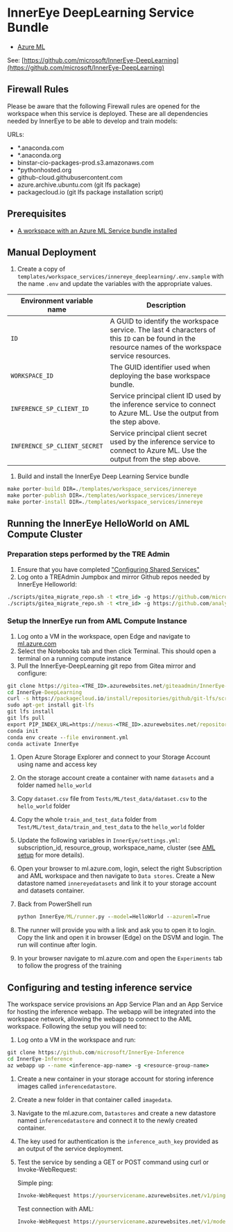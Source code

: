 # InnerEye DeepLearning Service Bundle

- [Azure ML](../../../templates/workspace_services/azureml)

See: [https://github.com/microsoft/InnerEye-DeepLearning](https://github.com/microsoft/InnerEye-DeepLearning)

## Firewall Rules

Please be aware that the following Firewall rules are opened for the workspace when this service is deployed. These are all dependencies needed by InnerEye to be able to develop and train models:

URLs:

- *.anaconda.com
- *.anaconda.org
- binstar-cio-packages-prod.s3.amazonaws.com
- *pythonhosted.org
- github-cloud.githubusercontent.com
- azure.archive.ubuntu.com (git lfs package)
- packagecloud.io (git lfs package installation script)

## Prerequisites

- [A workspace with an Azure ML Service bundle installed](azure-ml.md)

## Manual Deployment

1. Create a copy of `templates/workspace_services/innereye_deeplearning/.env.sample` with the name `.env` and update the variables with the appropriate values.

  | Environment variable name | Description |
  | ------------------------- | ----------- |
  | `ID` | A GUID to identify the workspace service. The last 4 characters of this `ID` can be found in the resource names of the workspace service resources. |
  | `WORKSPACE_ID` | The GUID identifier used when deploying the base workspace bundle. |
  | `INFERENCE_SP_CLIENT_ID` | Service principal client ID used by the inference service to connect to Azure ML. Use the output from the step above. |
  | `INFERENCE_SP_CLIENT_SECRET` | Service principal client secret used by the inference service to connect to Azure ML. Use the output from the step above. |

1. Build and install the InnerEye Deep Learning Service bundle

  ```cmd
  make porter-build DIR=./templates/workspace_services/innereye
  make porter-publish DIR=./templates/workspace_services/innereye
  make porter-install DIR=./templates/workspace_services/innereye
  ```

## Running the InnerEye HelloWorld on AML Compute Cluster

### Preparation steps performed by the TRE Admin

1. Ensure that you have completed ["Configuring Shared Services"](../tre-admins/setup-instructions/configuring-shared-services.md)
2. Log onto a TREAdmin Jumpbox and mirror Github repos needed by InnerEye Helloworld:

  ```cmd
  ./scripts/gitea_migrate_repo.sh -t <tre_id> -g https://github.com/microsoft/InnerEye-DeepLearning
  ./scripts/gitea_migrate_repo.sh -t <tre_id> -g https://github.com/analysiscenter/radio
  ```

### Setup the InnerEye run from AML Compute Instance

1. Log onto a VM in the workspace, open Edge and navigate to [ml.azure.com](https://ml.azure.com)
2. Select the Notebooks tab and then click Terminal. This should open a terminal on a running compute instance
3. Pull the InnerEye-DeepLearning git repo from Gitea mirror and configure:

  ```cmd
  git clone https://gitea-<TRE_ID>.azurewebsites.net/giteaadmin/InnerEye-DeepLearning
  cd InnerEye-DeepLearning
  curl -s https://packagecloud.io/install/repositories/github/git-lfs/script.deb.sh | sudo bash
  sudo apt-get install git-lfs
  git lfs install
  git lfs pull
  export PIP_INDEX_URL=https://nexus-<TRE_ID>.azurewebsites.net/repository/pypi-proxy-repo/simple
  conda init
  conda env create --file environment.yml
  conda activate InnerEye
  ```

1. Open Azure Storage Explorer and connect to your Storage Account using name and access key
1. On the storage account create a container with name ```datasets``` and a folder named ```hello_world```
1. Copy `dataset.csv` file from `Tests/ML/test_data/dataset.csv` to the `hello_world` folder
1. Copy the whole `train_and_test_data` folder from `Test/ML/test_data/train_and_test_data` to the `hello_world` folder
1. Update the following variables in `InnerEye/settings.yml`: subscription_id, resource_group, workspace_name, cluster (see [AML setup](https://github.com/microsoft/InnerEye-DeepLearning/blob/main/docs/setting_up_aml.md) for more details).
1. Open your browser to ml.azure.com, login, select the right Subscription and AML workspace and then navigate to `Data stores`. Create a New datastore named `innereyedatasets` and link it to your storage account and datasets container.
1. Back from PowerShell run

   ```cmd
   python InnerEye/ML/runner.py --model=HelloWorld --azureml=True
   ```

1. The runner will provide you with a link and ask you to open it to login. Copy the link and open it in browser (Edge) on the DSVM and login. The run will continue after login.
1. In your browser navigate to ml.azure.com and open the `Experiments` tab to follow the progress of the training

## Configuring and testing inference service

The workspace service provisions an App Service Plan and an App Service for hosting the inference webapp. The webapp will be integrated into the workspace network, allowing the webapp to connect to the AML workspace. Following the setup you will need to:

1. Log onto a VM in the workspace and run:

  ```cmd
  git clone https://github.com/microsoft/InnerEye-Inference
  cd InnerEye-Inference
  az webapp up --name <inference-app-name> -g <resource-group-name>
  ```

1. Create a new container in your storage account for storing inference images called `inferencedatastore`.
1. Create a new folder in that container called `imagedata`.
1. Navigate to the ml.azure.com, `Datastores` and create a new datastore named `inferencedatastore` and connect it to the newly created container.
1. The key used for authentication is the `inference_auth_key` provided as an output of the service deployment.
1. Test the service by sending a GET or POST command using curl or Invoke-WebRequest:

   Simple ping:

    ```cmd
    Invoke-WebRequest https://yourservicename.azurewebsites.net/v1/ping -Headers @{'Accept' = 'application/json'; 'API_AUTH_SECRET' = 'your-secret-1234-1123445'}
    ```

    Test connection with AML:

    ```cmd
    Invoke-WebRequest https://yourservicename.azurewebsites.net/v1/model/start/HelloWorld:1 -Method POST -Headers @{'Accept' = 'application/json'; 'API_AUTH_SECRET' = 'your-secret-1234-1123445'}
    ```
